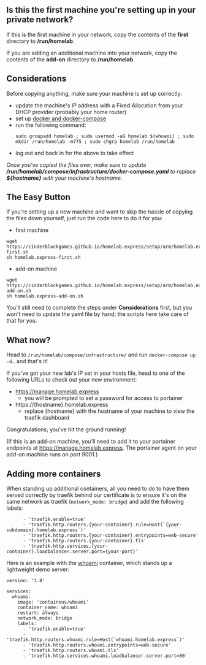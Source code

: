 ## Is this the first machine you're setting up in your private network?
If this is the first machine in your network, copy the contents of the **first** directory to **/run/homelab**.

If you are adding an additional machine into your network, copy the contents of the **add-on** directory to **/run/homelab**.

## Considerations
Before copying anything, make sure your machine is set up correctly:
- update the machine's IP address with a Fixed Allocation from your DHCP provider (probably your home router)
- set up [docker and docker-compose](https://linuxhint.com/install_docker_raspberry_pi-2/)
- run the following command:
  ```
  sudo groupadd homelab ; sudo usermod -aG homelab $(whoami) ; sudo mkdir /run/homelab -m775 ; sudo chgrp homelab /run/homelab
  ```
- log out and back in for the above to take effect

*Once you've copied the files over, make sure to update **/run/homelab/compose/infrastructure/docker-compose.yaml** to replace **${hostname}** with your machine's hostname.*

## The Easy Button
If you're setting up a new machine and want to skip the hassle of copying the files down yourself, just run the code here to do it for you:
- first machine
```
wget https://cinderblockgames.github.io/homelab.express/setup/arm/homelab.express-first.sh
sh homelab.express-first.sh
```
- add-on machine
```
wget https://cinderblockgames.github.io/homelab.express/setup/arm/homelab.express-add-on.sh
sh homelab.express-add-on.sh
```

You'll still need to complete the steps under **Considerations** first, but you won't need to update the yaml file by hand; the scripts here take care of that for you.

## What now?

Head to `/run/homelab/compose/infrastructure/` and run `docker-compose up -d`.. and that's it!

If you've got your new lab's IP set in your hosts file, head to one of the following URLs to check out your new environment:
- https://manage.homelab.express
  - you will be prompted to set a password for access to portainer
- https://{hostname}.homelab.express
  - replace {hostname} with the hostname of your machine to view the traefik dashboard

Congratulations; you've hit the ground running!

(If this is an add-on machine, you'll need to add it to your portainer endpoints at https://manage.homelab.express.  The portainer agent on your add-on machine runs on port 9001.)

## Adding more containers

When standing up additional containers, all you need to do to have them served correctly by traefik behind our certificate is to ensure it's on the same network as traefik (`network_mode: bridge`) and add the following labels:
```
      - 'traefik.enable=true'
      - 'traefik.http.routers.{your-container}.rule=Host(`{your-subdomain}.homelab.express`)'
      - 'traefik.http.routers.{your-container}.entrypoints=web-secure'
      - 'traefik.http.routers.{your-container}.tls'
      - 'traefik.http.services.{your-container}.loadbalancer.server.port={your-port}'
```

Here is an example with the [whoami](https://hub.docker.com/r/containous/whoami) container, which stands up a lightweight demo server:
```
version: '3.8'

services:
  whoami:
    image: 'containous/whoami'
    container_name: whoami
    restart: always
    network_mode: bridge
    labels:
      - 'traefik.enable=true'
      - 'traefik.http.routers.whoami.rule=Host(`whoami.homelab.express`)'
      - 'traefik.http.routers.whoami.entrypoints=web-secure'
      - 'traefik.http.routers.whoami.tls'
      - 'traefik.http.services.whoami.loadbalancer.server.port=80'
```

